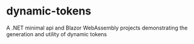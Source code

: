 # dynamic-tokens
A .NET minimal api and Blazor WebAssembly projects demonstrating the generation and utility of dynamic tokens
